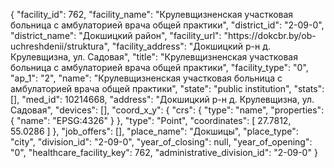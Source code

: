 {
    "facility_id": 762,
    "facility_name": "Крулевщизненская участковая больница с амбулаторией врача общей практики",
    "district_id": "2-09-0",
    "district_name": "Докшицкий район",
    "facility_url": "https:\/\/dokcbr.by\/ob-uchreshdenii\/struktura",
    "facility_address": "Докшицкий р-н д. Крулевщизна, ул. Садовая",
    "title": "Крулевщизненская участковая больница с амбулаторией врача общей практики",
    "facility_type": "0",
    "ap_1": "2",
    "name": "Крулевщизненская участковая больница с амбулаторией врача общей практики",
    "state": "public institution",
    "stats": [],
    "med_id": 10214668,
    "address": "Докшицкий р-н д. Крулевщизна, ул. Садовая",
    "devices": [],
    "coord_x_y": {
        "crs": {
            "type": "name",
            "properties": {
                "name": "EPSG:4326"
            }
        },
        "type": "Point",
        "coordinates": [
            27.7812,
            55.0286
        ]
    },
    "job_offers": [],
    "place_name": "Докшицы",
    "place_type": "city",
    "division_id": "2-09-0",
    "year_of_closing": null,
    "year_of_opening": "0",
    "healthcare_facility_key": 762,
    "administrative_division_id": "2-09-0"
}